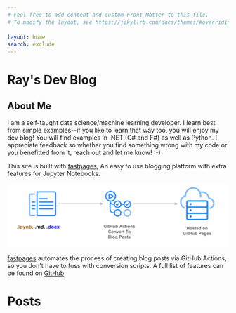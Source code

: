 ```yaml
---
# Feel free to add content and custom Front Matter to this file.
# To modify the layout, see https://jekyllrb.com/docs/themes/#overriding-theme-defaults

layout: home
search: exclude
---
```


# Ray's Dev Blog

## About Me
I am a self-taught data science/machine learning developer. I learn best from simple examples--if you like to learn that way too, you will enjoy my dev blog! You will find examples in .NET (C# and F#) as well as Python. I appreciate feedback so whether you find something wrong with my code or you benefitted from it, reach out and let me know! :-)

This site is built with [fastpages](https://github.com/fastai/fastpages), An easy to use blogging platform with extra features for Jupyter Notebooks.

![](images/diagram.png "https://github.com/fastai/fastpages")

[fastpages](https://github.com/fastai/fastpages) automates the process of creating blog posts via GitHub Actions, so you don't have to fuss with conversion scripts.  A full list of features can be found on [GitHub](https://github.com/fastai/fastpages).

# Posts

